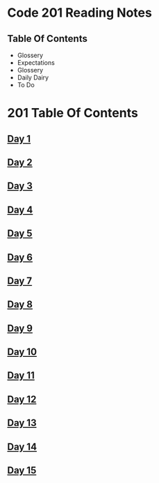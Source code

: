 # Code 201 Reading Notes


## Table Of Contents
<ul>
  <li> Glossery </li>
  <li> Expectations </li>
  <li> Glossery </li>
  <li> Daily Dairy </li>
  <li> To Do</li>
</ul>

# 201 Table Of Contents

## [Day 1](ReadingNotes_201/Class_01.md)

## [Day 2](ReadingNotes_201/Class_02.md)

## [Day 3](ReadingNotes_201/Class_03.md)

## [Day 4](ReadingNotes_201/Class_04.md)

## [Day 5](ReadingNotes_201/Class_05.md)

## [Day 6](ReadingNotes_201/Class_06.md)

## [Day 7](ReadingNotes_201/Class_07.md)

## [Day 8](ReadingNotes_201/Class_08.md)

## [Day 9](ReadingNotes_201/Class_09.md)

## [Day 10](ReadingNotes_201/Class_10.md)

## [Day 11](ReadingNotes_201/Class_11.md)

## [Day 12](ReadingNotes_201/Class_12.md)

## [Day 13](ReadingNotes_201/Class_13.md)

## [Day 14](ReadingNotes_201/Class_14.md)

## [Day 15](ReadingNotes_201/Class_15.md)
